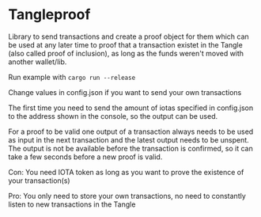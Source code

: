 # Tangleproof

Library to send transactions and create a proof object for them which can be used at any later time to proof that a transaction existet in the Tangle (also called proof of inclusion), as long as the funds weren't moved with another wallet/lib.

Run example with `cargo run --release`

Change values in config.json if you want to send your own transactions

The first time you need to send the amount of iotas specified in config.json to the address shown in the console, so the output can be used.


For a proof to be valid one output of a transaction always needs to be used as input in the next transaction and the latest output needs to be unspent.
The output is not be available before the transaction is confirmed, so it can take a few seconds before a new proof is valid.

Con: You need IOTA token as long as you want to prove the existence of your transaction(s)

Pro: You only need to store your own transactions, no need to constantly listen to new transactions in the Tangle
